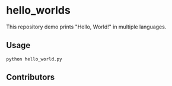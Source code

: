 # hello_worlds
This repository demo prints "Hello, World!" in multiple languages.

## Usage
```
python hello_world.py
```

## Contributors
